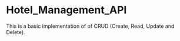 # Hotel_Management_API
This is a basic implementation of of CRUD (Create, Read, Update and Delete). 
